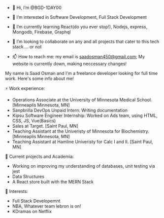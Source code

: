 - 👋 Hi, I’m @BGD-1DAY00


- 👀 I’m interested in Software Development, Full Stack Development
- 🌱 I’m currently learning React(do you ever stop!), Nodejs, express, Mongodb, Firebase, Graphql
- 💞️ I’m looking to collaborate on any and all projects that cater to this tech stack.... or not 
- 📫 How to reach me: my email is saadosman450@gmail.com; My website is currently down, making neccessary changes! 


My name is Saad Osman and I'm a freelance developer looking for full time work. Here's some info about me!

⚡ Work experience:

- Operations Associate at the University of Minnesota Medical School. [Minneaplis Minnesota, MN]
- Sanpbrilla DevOps Unpaid Intern: Writing documentation
- Kipsu Software Engineer Internship: Worked on Ads team, using HTML, CSS, JS, Vue(Basics)
- Sales at Target. [Saint Paul, MN]
- Teaching Assistant at the Univeristy of Minnesota for Biochemistry. [Minneaplis Minnesota, MN]
- Teaching Assistant at Hamline Univeristy for Calc I and II. [Saint Paul, MN]

🔭 Current projects and Academia:
-   Working on improving my understanding of databases, unit testing via jest
-   Data Structures
-   A React store built with the MERN Stack

🌱 Interests:

-   Full Stack Developemnt
-   NBA, Whatever team lebron is on!
-   KDramas on Netflix



<!---
BGD-1DAY00/BGD-1DAY00 is a ✨ special ✨ repository because its `README.md` (this file) appears on your GitHub profile.
You can click the Preview link to take a look at your changes.
--->

